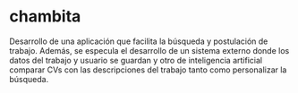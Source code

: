 # chambita
Desarrollo de una aplicación que facilita la búsqueda y postulación de trabajo. Además, se especula el desarrollo de un sistema externo donde los datos del trabajo y usuario se guardan y otro de inteligencia artificial comparar CVs con las descripciones del trabajo tanto como personalizar la búsqueda.
